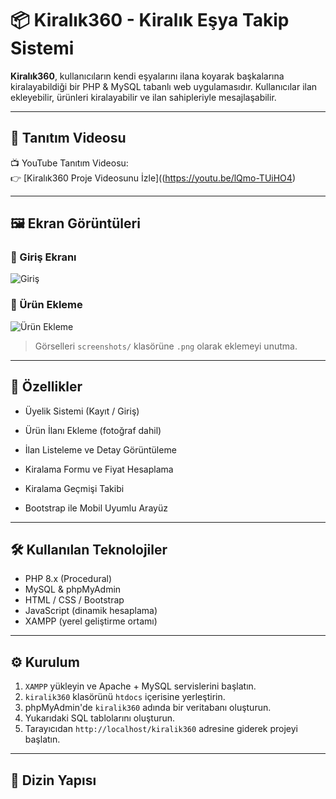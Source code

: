 # 📦 Kiralık360 - Kiralık Eşya Takip Sistemi

**Kiralık360**, kullanıcıların kendi eşyalarını ilana koyarak başkalarına kiralayabildiği bir PHP & MySQL tabanlı web uygulamasıdır. Kullanıcılar ilan ekleyebilir, ürünleri kiralayabilir ve ilan sahipleriyle mesajlaşabilir.

---

## 🎥 Tanıtım Videosu

📺 YouTube Tanıtım Videosu:  
👉 [Kiralık360 Proje Videosunu İzle]((https://youtu.be/lQmo-TUiHO4)

---

## 🖼️ Ekran Görüntüleri

### 🔐 Giriş Ekranı
![Giriş](screenshots/giris.png)

### 📝 Ürün Ekleme
![Ürün Ekleme](screenshots/urun-ekle.png)







> Görselleri `screenshots/` klasörüne `.png` olarak eklemeyi unutma.

---

## 🚀 Özellikler

- Üyelik Sistemi (Kayıt / Giriş)
- Ürün İlanı Ekleme (fotoğraf dahil)
- İlan Listeleme ve Detay Görüntüleme
- Kiralama Formu ve Fiyat Hesaplama
- Kiralama Geçmişi Takibi

- Bootstrap ile Mobil Uyumlu Arayüz

---

## 🛠️ Kullanılan Teknolojiler

- PHP 8.x (Procedural)
- MySQL & phpMyAdmin
- HTML / CSS / Bootstrap
- JavaScript (dinamik hesaplama)
- XAMPP (yerel geliştirme ortamı)

---

## ⚙️ Kurulum

1. `XAMPP` yükleyin ve Apache + MySQL servislerini başlatın.
2. `kiralik360` klasörünü `htdocs` içerisine yerleştirin.
3. phpMyAdmin'de `kiralik360` adında bir veritabanı oluşturun.
4. Yukarıdaki SQL tablolarını oluşturun.
5. Tarayıcıdan `http://localhost/kiralik360` adresine giderek projeyi başlatın.

---

## 📂 Dizin Yapısı


